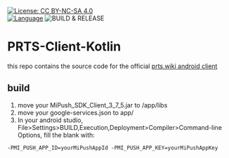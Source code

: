 [![License: CC BY-NC-SA 4.0](https://licensebuttons.net/l/by-nc-sa/4.0/80x15.png)](https://creativecommons.org/licenses/by-nc-sa/4.0/)  
[![Language](https://img.shields.io/badge/language-kotlin-orange.svg)](https://kotlinlang.org/)
![BUILD & RELEASE](https://github.com/StarHeartHunt/PRTS-Client-Kotlin/workflows/BUILD%20&%20RELEASE/badge.svg)
# PRTS-Client-Kotlin
this repo contains the source code for the official [prts.wiki android client](https://ak.mooncell.wiki/w/PRTS:Appclient)
## build
1. move your MiPush_SDK_Client_3_7_5.jar to /app/libs
2. move your google-services.json to app/
3. In your android studio, File>Settings>BUILD,Execution,Deployment>Compiler>Command-line Options, fill the blank with:
<pre><code>-PMI_PUSH_APP_ID=yourMiPushAppId -PMI_PUSH_APP_KEY=yourMiPushAppKey</pre></code>
